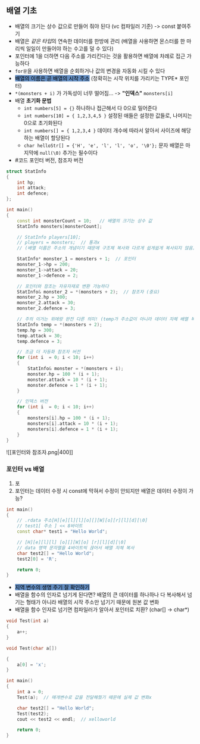 ## 배열 기초
- 배열의 크기는 상수 값으로 만들어 줘야 된다 (vc 컴파일러 기준) -> const 붙여주기
- 배열은 *같은 타입*의 연속한 데이터를 한방에 관리 (배열을 사용하면 몬스터를 한 마리씩 일일이 만들어야 하는 수고를 덜 수 있다)
- 포인터에 1을 더하면 다음 주소를 가리킨다는 것을 활용하면 배열에 차례로 접근 가능하다
- `for문`을 사용하면 배열을 순회하거나 값의 변경을 자동화 시킬 수 있다
- <mark style="background: #0E4F9FA6;">배열의 이름은 곧 배열의 시작 주소</mark> (정확히는 시작 위치를 가리키는 TYPE* 포인터)
- `*(monsters + i)` 가 가독성이 너무 떨어짐... -> **"인덱스"** `monsters[i]`
- 배열 **초기화 문법** 
	- `int numbers[5] = {}` 하나하나 접근해서 다 0으로 밀어준다
	-  `int numbers[10] = { 1,2,3,4,5 }` 설정된 애들은 설정한 값들로, 나머지는 0으로 초기화된다
	- `int numbers[] = { 1,2,3,4 }` 데이터 개수에 따라서 알아서 사이즈에 해당하는 배열이 할당된다
	- `char helloStr[] = {'H', 'e', 'l', 'l', 'o', '\0'};` 문자 배열은 마지막에 `null(\0)` 추가는 필수이다
- #코드 포인터 버전, 참조자 버전

```cpp
struct StatInfo
{
	int hp;
	int attack;
	int defence;
};

int main()
{
	const int monsterCount = 10;   // 배열의 크기는 상수 값
	StatInfo monsters[monsterCount];

	// StatInfo players[10];
	// players = monsters;  // 통과x 
	// (배열 이름은 주소의 개념이기 때문에 구조체 복사와 다르게 쉽게쉽게 복사되지 않음)

	StatInfo* monster_1 = monsters + 1;  // 포인터
	monster_1->hp = 200;
	monster_1->attack = 20;
	monster_1->defence = 2;

	// 포인터와 참조는 자유자재로 변환 가능하다
	StatInfo& monster_2 = *(monsters + 2);  // 참조자 (중요)
	monster_2.hp = 300;
	monster_2.attack = 30;
	monster_2.defence = 3;

	// 주의 이거는 위에랑 완전 다른 의미! (temp가 주소값이 아니라 데이터 자체 배열 복사)
	StatInfo temp = *(monsters + 2);
	temp.hp = 300;
	temp.attack = 30;
	temp.defence = 3;

	// 조금 더 자동화 참조자 버전
	for (int i  = 0; i < 10; i++)
	{
		StatInfo& monster = *(monsters + i);
		monster.hp = 100 * (i + 1);
		monster.attack = 10 * (i + 1);
		monster.defence = 1 * (i + 1);
	}

	// 인덱스 버전
	for (int i  = 0; i < 10; i++)
	{
		monsters[i].hp = 100 * (i + 1);
		monsters[i].attack = 10 * (i + 1);
		monsters[i].defence = 1 * (i + 1);
	}
}
```
![[포인터와 참조자.png|400]]


### 포인터 vs 배열
1. 포 
2. 포인터는 데이터 수정 시 const에 막혀서 수정이 안되지만 배열은 데이터 수정이 가능?
```cpp
int main()
{
	// .rdata 주소[H][e][l][l][o][][W][o][r][l][d][\0]
	// test1[ 주소 ] << 8바이트
	const char* test1 = "Hello World";

	// [H][e][l][l] [o][][W][o] [r][l][d][\0] 
	// data 영역 문자열을 4바이트씩 끊어서 배열 자체 복사
	char test2[] = "Hello World";
	test2[0] = 'R';

	return 0;
}
```

- <mark style="background: #0E4F9FA6;">지역 변수의 생명 주기 잘 확인하기</mark>
- 배열을 함수의 인자로 넘기게 된다면? 배열의 큰 데이터를 하나하나 다 복사해서 넘기는 형태가 아니라 배열의 시작 주소만 넘기기 때문에 원본 값 변화
- 배열을 함수 인자로 넘기면 컴파일러가 알아서 포인터로 치환? (char[] -> char*)
```cpp
void Test(int a)
{
	a++;
}

void Test(char a[])

{
	a[0] = 'x';
}

int main()
{
	int a = 0;
	Test(a);  // 매개변수로 값을 전달해줬기 때문에 실제 값 변화x

	char test2[] = "Hello World";
	Test(test2);
	cout << test2 << endl;  // xelloworld

	return 0;
}
```